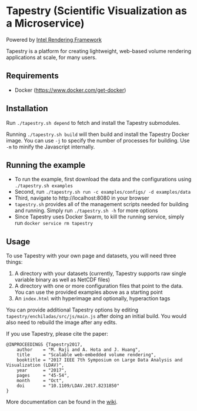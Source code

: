 # Tapestry (Scientific Visualization as a Microservice)

Powered by [Intel Rendering Framework](https://software.intel.com/en-us/rendering-framework)

Tapestry is a platform for creating lightweight, web-based volume rendering applications at scale, for many users. 

## Requirements
- Docker (https://www.docker.com/get-docker)

## Installation
Run `./tapestry.sh depend` to fetch and install the Tapestry submodules. 

Running `./tapestry.sh build` will then build and install the Tapestry Docker image. You can use `-j` to specify the number of processes for building. Use `-m` to minify the Javascript internally.

## Running the example
- To run the example, first download the data and the configurations using `./tapestry.sh examples`
- Second, run `./tapestry.sh run -c examples/configs/ -d examples/data`
- Third, navigate to http://localhost:8080 in your browser
- `tapestry.sh` provides all of the management scripts needed for building and running. Simply run `./tapestry.sh -h` for more options
- Since Tapestry uses Docker Swarm, to kill the running service, simply run `docker service rm tapestry`

## Usage
To use Tapestry with your own page and datasets, you will need three things:
1. A directory with your datasets (currently, Tapestry supports raw single variable binary as well as NetCDF files)
1. A directory with one or more configuration files that point to the data. You can use the provided examples above as a starting point
1. An `index.html` with hyperimage and optionally, hyperaction tags

You can provide additional Tapestry options by editing `tapestry/enchiladas/src/js/main.js` after doing an initial build. You would also need to rebuild the image after any edits. 

If you use Tapestry, please cite the paper: 

    @INPROCEEDINGS {Tapestry2017,
        author    = "M. Raji and A. Hota and J. Huang",
        title     = "Scalable web-embedded volume rendering",
        booktitle = "2017 IEEE 7th Symposium on Large Data Analysis and Visualization (LDAV)",
        year      = "2017",
        pages     = "45-54",
        month     = "Oct",
        doi       = "10.1109/LDAV.2017.8231850"
    }

More documentation can be found in the [wiki](https://github.com/seelabutk/tapestry/wiki).

